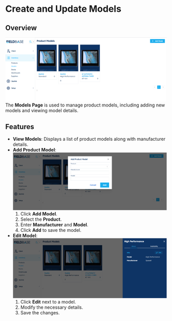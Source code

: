 # Create and Update Models

## Overview
![Models Page](./images/models_page.png)
The **Models Page** is used to manage product models, including adding new models and viewing model details.

## Features
- **View Models**: Displays a list of product models along with manufacturer details.
- **Add Product Model**:
![Add Product Model](./images/add_model.png)
  1. Click **Add Model**.
  2. Select the **Product**.
  3. Enter **Manufacturer** and **Model**.
  4. Click **Add** to save the model.
- **Edit Model**:
![Edit Model](./images/edit_model.png)
  1. Click **Edit** next to a model.
  2. Modify the necessary details.
  3. Save the changes.
